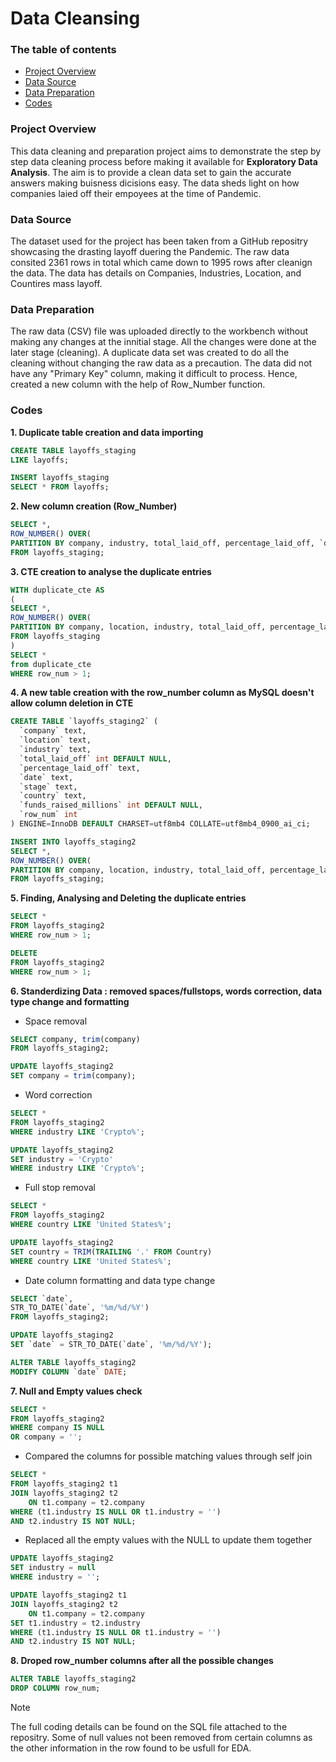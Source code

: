 # Data Cleansing

### The table of contents

- [Project Overview](#project-overview)
- [Data Source](#data-source)
- [Data Preparation](#data-preparation)
- [Codes](#codes)


### Project Overview

This data cleaning and preparation project aims to demonstrate the step by step data cleaning process before making it available for **Exploratory Data Analysis**. The aim is to provide a clean data set to gain the accurate answers making buisness dicisions easy. The data sheds light on how companies laied off their empoyees at the time of Pandemic. 

### Data Source

The dataset used for the project has been taken from a GitHub repositry showcasing the drasting layoff duering the Pandemic. The raw data consited 2361 rows in total which came down to 1995 rows after cleanign the data. The data has details on Companies, Industries, Location, and Countires mass layoff.

### Data Preparation

The raw data (CSV) file was uploaded directly to the workbench without making any changes at the innitial stage. All the changes were done at the later stage (cleaning).
A duplicate data set was created to do all the cleaning without changing the raw data as a precaution.
The data did not have any "Primary Key" column, making it difficult to process. Hence, created a new column with the help of Row_Number function.


### Codes

**1. Duplicate table creation and data importing**

```sql
CREATE TABLE layoffs_staging
LIKE layoffs;
```
```sql
INSERT layoffs_staging
SELECT * FROM layoffs;
```

**2. New column creation (Row_Number)**

```sql
SELECT *,
ROW_NUMBER() OVER(
PARTITION BY company, industry, total_laid_off, percentage_laid_off, `date`) AS row_num
FROM layoffs_staging;
```

**3. CTE creation to analyse the duplicate entries**

```sql
WITH duplicate_cte AS
(
SELECT *,
ROW_NUMBER() OVER(
PARTITION BY company, location, industry, total_laid_off, percentage_laid_off, `date`, stage, country, funds_raised_millions) AS row_num
FROM layoffs_staging
)
SELECT * 
from duplicate_cte
WHERE row_num > 1;
```

**4. A new table creation with the row_number column as MySQL doesn't allow column deletion in CTE**

```sql
CREATE TABLE `layoffs_staging2` (
  `company` text,
  `location` text,
  `industry` text,
  `total_laid_off` int DEFAULT NULL,
  `percentage_laid_off` text,
  `date` text,
  `stage` text,
  `country` text,
  `funds_raised_millions` int DEFAULT NULL,
  `row_num` int
) ENGINE=InnoDB DEFAULT CHARSET=utf8mb4 COLLATE=utf8mb4_0900_ai_ci;
```
```sql
INSERT INTO layoffs_staging2
SELECT *,
ROW_NUMBER() OVER(
PARTITION BY company, location, industry, total_laid_off, percentage_laid_off, `date`, stage, country, funds_raised_millions) AS row_num
FROM layoffs_staging;
```

**5. Finding, Analysing and Deleting the duplicate entries**

```sql
SELECT * 
FROM layoffs_staging2
WHERE row_num > 1;
```
```sql
DELETE
FROM layoffs_staging2
WHERE row_num > 1;
```

**6. Standerdizing Data : removed spaces/fullstops, words correction, data type change and formatting**

 - Space removal

```sql
SELECT company, trim(company)
FROM layoffs_staging2;
```
```sql
UPDATE layoffs_staging2
SET company = trim(company);
```

- Word correction

```sql
SELECT *
FROM layoffs_staging2
WHERE industry LIKE 'Crypto%';
```
```sql
UPDATE layoffs_staging2
SET industry = 'Crypto'
WHERE industry LIKE 'Crypto%';
```

- Full stop removal

```sql
SELECT *
FROM layoffs_staging2
WHERE country LIKE 'United States%';
```
```sql
UPDATE layoffs_staging2
SET country = TRIM(TRAILING '.' FROM Country)
WHERE country LIKE 'United States%';
```

- Date column formatting and data type change

```sql
SELECT `date`,
STR_TO_DATE(`date`, '%m/%d/%Y')
FROM layoffs_staging2;
```
```sql
UPDATE layoffs_staging2
SET `date` = STR_TO_DATE(`date`, '%m/%d/%Y');
```
```sql
ALTER TABLE layoffs_staging2
MODIFY COLUMN `date` DATE;
```

**7. Null and Empty values check**

```sql
SELECT *
FROM layoffs_staging2
WHERE company IS NULL
OR company = '';
```

- Compared the columns for possible matching values through self join

```sql
SELECT *
FROM layoffs_staging2 t1
JOIN layoffs_staging2 t2
	ON t1.company = t2.company
WHERE (t1.industry IS NULL OR t1.industry = '')
AND t2.industry IS NOT NULL;
```

- Replaced all the empty values with the NULL to update them together

```sql
UPDATE layoffs_staging2
SET industry = null
WHERE industry = '';
```
```sql
UPDATE layoffs_staging2 t1
JOIN layoffs_staging2 t2
	ON t1.company = t2.company
SET t1.industry = t2.industry
WHERE (t1.industry IS NULL OR t1.industry = '')
AND t2.industry IS NOT NULL;
```

**8. Droped row_number columns after all the possible changes**

```sql
ALTER TABLE layoffs_staging2
DROP COLUMN row_num;
```

> [!NOTE]
> The full coding details can be found on the SQL file attached to the repositry.
> Some of null values not been removed from certain columns as the other information in the row found to be usfull for EDA.

